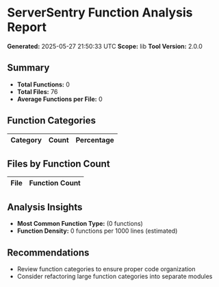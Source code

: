 # ServerSentry Function Analysis Report

**Generated:** 2025-05-27 21:50:33 UTC
**Scope:** lib
**Tool Version:** 2.0.0

## Summary

- **Total Functions:** 0
- **Total Files:**       76
- **Average Functions per File:** 0

## Function Categories

| Category | Count | Percentage |
|----------|-------|------------|

## Files by Function Count

| File | Function Count |
|------|----------------|

## Analysis Insights

- **Most Common Function Type:**  (0 functions)
- **Function Density:** 0 functions per 1000 lines (estimated)

## Recommendations

- Review function categories to ensure proper code organization
- Consider refactoring large function categories into separate modules
